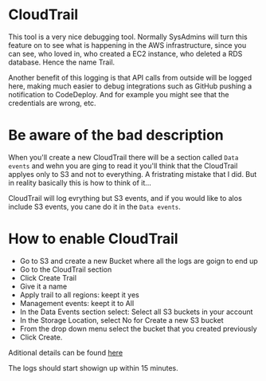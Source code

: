 # CloudTrail

This tool is a very nice debugging tool. Normally SysAdmins will turn this feature on to see what is happening in the AWS infrastructure, since you can see, who loved in, who created a EC2 instance, who deleted a RDS database. Hence the name Trail. 

Another benefit of this logging is that API calls from outside will be logged here, making much easier to debug integrations such as GitHub pushing a notification to CodeDeploy. And for example you might see that the credentials are wrong, etc. 

# Be aware of the bad description

When you'll create a new CloudTrail there will be a section called `Data events` and wehn you are ging to read it you'll think that the CloudTrail applyes only to S3 and not to everything. A fristrating mistake that I did. But in reality basically this is how to think of it...

CloudTrail will log evrything but S3 events, and if you would like to alos include S3 events, you cane do it in the `Data events`.

# How to enable CloudTrail

- Go to S3 and create a new Bucket where all the logs are goign to end up
- Go to the CloudTrail section
- Click Create Trail
- Give it a name
- Apply trail to all regions: keept it yes
- Management events: keept it to All
- In the Data Events section select: Select all S3 buckets in your account
- In the Storage Location, select No for Create a new S3 bucket
- From the drop down menu select the bucket that you created previously
- Click Create.

Aditional details can be found [here](http://docs.aws.amazon.com/awscloudtrail/latest/userguide/cloudtrail-create-a-trail-using-the-console-first-time.html#creating-a-trail-in-the-console)

The logs should start showign up within 15 minutes.
